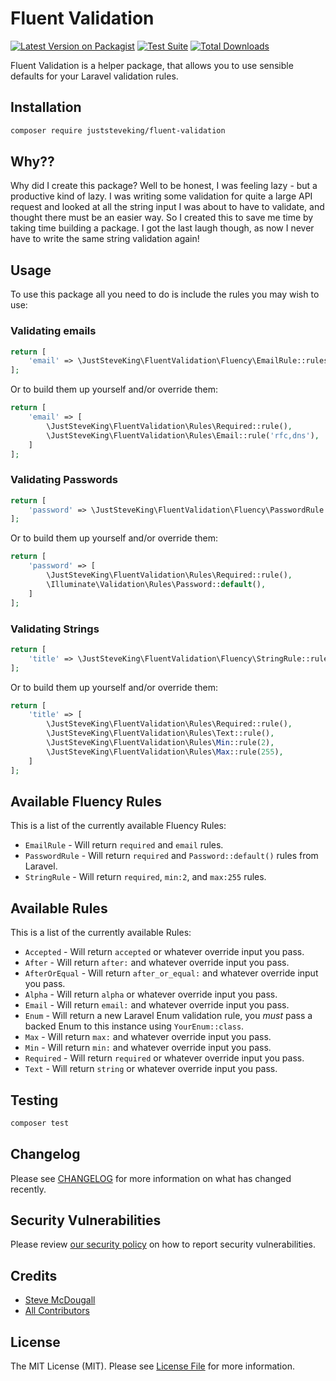 # Fluent Validation

[![Latest Version on Packagist](https://img.shields.io/packagist/v/juststeveking/fluent-validation.svg?style=flat-square)](https://packagist.org/packages/juststeveking/fluent-validation)
[![Test Suite](https://github.com/juststeveking/fluent-validation/actions/workflows/tests.yml/badge.svg)](https://github.com/juststeveking/fluent-validation/actions/workflows/tests.yml)
[![Total Downloads](https://img.shields.io/packagist/dt/juststeveking/fluent-validation.svg?style=flat-square)](https://packagist.org/packages/juststeveking/fluent-validation)

Fluent Validation is a helper package, that allows you to use sensible defaults for your Laravel validation rules.

## Installation

```bash
composer require juststeveking/fluent-validation
```

## Why??

Why did I create this package? Well to be honest, I was feeling lazy - but a productive kind of lazy. I was writing some validation for quite a large API request and looked at all the string input I was about to have to validate, and thought there must be an easier way. So I created this to save me time by taking time building a package. I got the last laugh though, as now I never have to write the same string validation again!

## Usage

To use this package all you need to do is include the rules you may wish to use:

### Validating emails

```php
return [
    'email' => \JustSteveKing\FluentValidation\Fluency\EmailRule::rules()
];
```

Or to build them up yourself and/or override them:

```php
return [
    'email' => [
        \JustSteveKing\FluentValidation\Rules\Required::rule(),
        \JustSteveKing\FluentValidation\Rules\Email::rule('rfc,dns'),
    ]
];
```

### Validating Passwords

```php
return [
    'password' => \JustSteveKing\FluentValidation\Fluency\PasswordRule::rules()
];
```

Or to build them up yourself and/or override them:

```php
return [
    'password' => [
        \JustSteveKing\FluentValidation\Rules\Required::rule(),
        \Illuminate\Validation\Rules\Password::default(),
    ]
];
```

### Validating Strings

```php
return [
    'title' => \JustSteveKing\FluentValidation\Fluency\StringRule::rules()
];
```

Or to build them up yourself and/or override them:

```php
return [
    'title' => [
        \JustSteveKing\FluentValidation\Rules\Required::rule(),
        \JustSteveKing\FluentValidation\Rules\Text::rule(),
        \JustSteveKing\FluentValidation\Rules\Min::rule(2),
        \JustSteveKing\FluentValidation\Rules\Max::rule(255),
    ]
];
```

## Available Fluency Rules

This is a list of the currently available Fluency Rules:

- `EmailRule` - Will return `required` and `email` rules.
- `PasswordRule` - Will return `required` and `Password::default()` rules from Laravel.
- `StringRule` - Will return `required`, `min:2`, and `max:255` rules.

## Available Rules

This is a list of the currently available Rules:

- `Accepted` - Will return `accepted` or whatever override input you pass.
- `After` - Will return `after:` and whatever override input you pass.
- `AfterOrEqual` - Will return `after_or_equal:` and whatever override input you pass.
- `Alpha` - Will return `alpha` or whatever override input you pass.
- `Email` - Will return `email:` and whatever override input you pass.
- `Enum` - Will return a new Laravel Enum validation rule, you _must_ pass a backed Enum to this instance using `YourEnum::class`.
- `Max` - Will return `max:` and whatever override input you pass.
- `Min` - Will return `min:` and whatever override input you pass.
- `Required` - Will return `required` or whatever override input you pass.
- `Text` - Will return `string` or whatever override input you pass.

## Testing

```bash
composer test
```

## Changelog

Please see [CHANGELOG](CHANGELOG.md) for more information on what has changed recently.

## Security Vulnerabilities

Please review [our security policy](../../security/policy) on how to report security vulnerabilities.

## Credits

- [Steve McDougall](https://github.com/juststeveking)
- [All Contributors](../../contributors)

## License

The MIT License (MIT). Please see [License File](LICENSE.md) for more information.
